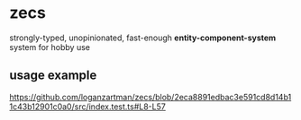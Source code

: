 # zecs

strongly-typed, unopinionated, fast-enough **entity-component-system** system for hobby use

## usage example

https://github.com/loganzartman/zecs/blob/2eca8891edbac3e591cd8d14b11c43b12901c0a0/src/index.test.ts#L8-L57
